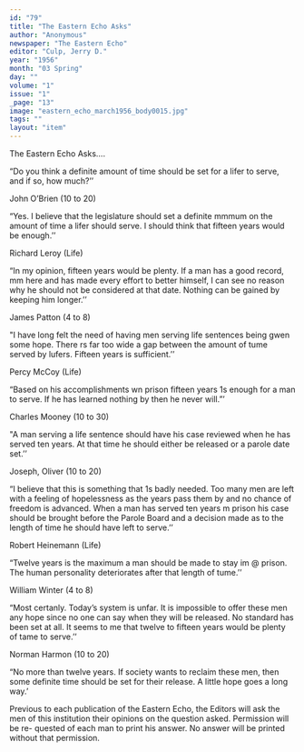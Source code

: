 ```yaml
---
id: "79"
title: "The Eastern Echo Asks"
author: "Anonymous"
newspaper: "The Eastern Echo"
editor: "Culp, Jerry D."
year: "1956"
month: "03 Spring"
day: ""
volume: "1"
issue: "1"
_page: "13"
image: "eastern_echo_march1956_body0015.jpg"
tags: ""
layout: "item"
---
```

The Eastern Echo Asks....

“Do you think a definite amount of time should be set for a lifer to
serve, and if so, how much?’’

John O’Brien (10 to 20)

“Yes. I believe that the legislature should set a definite mmmum on the
amount of time a lifer should serve. I should think that fifteen years would
be enough.’’

Richard Leroy (Life)

“In my opinion, fifteen years would be plenty. If a man has a good record,
mm here and has made every effort to better himself, I can see no reason why
he should not be considered at that date. Nothing can be gained by keeping
him longer.’’

James Patton (4 to 8)

"I have long felt the need of having men serving life sentences being gwen
some hope. There rs far too wide a gap between the amount of tume served
by lufers. Fifteen years is sufficient.’’

Percy McCoy (Life)

“Based on his accomplishments wn prison fifteen years 1s enough for a man
to serve. If he has learned nothing by then he never will.”’

Charles Mooney (10 to 30)

"A man serving a life sentence should have his case reviewed when he has
served ten years. At that time he should either be released or a parole date
set.’’

Joseph, Oliver (10 to 20)

“I believe that this is something that 1s badly needed. Too many men are
left with a feeling of hopelessness as the years pass them by and no chance of
freedom is advanced. When a man has served ten years m prison his case
should be brought before the Parole Board and a decision made as to the
length of time he should have left to serve.’’

Robert Heinemann (Life)

“Twelve years is the maximum a man should be made to stay im @ prison.
The human personality deteriorates after that length of tume.’’

William Winter (4 to 8)

“Most certanly. Today’s system is unfar. It is impossible to offer these
men any hope since no one can say when they will be released. No standard
has been set at all. It seems to me that twelve to fifteen years would be plenty
of tame to serve.’’

Norman Harmon (10 to 20)

“No more than twelve years. If society wants to reclaim these men, then
some definite time should be set for their release. A little hope goes a long
way.’

Previous to each publication of the Eastern Echo, the Editors will ask the
men of this institution their opinions on the question asked. Permission will be re-
quested of each man to print his answer. No answer will be printed without
that permission.
